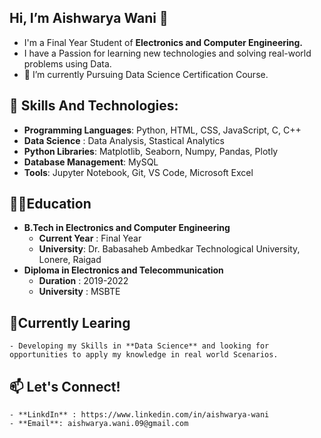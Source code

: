  ## Hi, I’m Aishwarya Wani 👋
  - I'm a Final Year Student of **Electronics and Computer Engineering.**
  - I have a Passion for learning new technologies and solving real-world problems using Data. 
  - 🌱 I’m currently Pursuing Data Science Certification Course. 

 ## 🔧 Skills And Technologies:
  - **Programming Languages**: Python, HTML, CSS, JavaScript, C, C++
  - **Data Science** : Data Analysis, Stastical Analytics
  - **Python Libraries**: Matplotlib, Seaborn, Numpy, Pandas, Plotly
  - **Database Management**: MySQL
  - **Tools**: Jupyter Notebook, Git, VS Code, Microsoft Excel

 ## 👩‍🎓Education
 - **B.Tech in Electronics and Computer Engineering**
     - **Current Year** : Final Year
     - **University**: Dr. Babasaheb Ambedkar Technological University, Lonere, Raigad
 - **Diploma in Electronics and Telecommunication**
     - **Duration** : 2019-2022
     - **University** : MSBTE

 ## 🌱Currently Learing 
    - Developing my Skills in **Data Science** and looking for opportunities to apply my knowledge in real world Scenarios.
		
 ## 📫 Let's Connect!
    - **LinkdIn** : https://www.linkedin.com/in/aishwarya-wani
    - **Email**: aishwarya.wani.09@gmail.com
    
<!---
Aishwarya-Wani18/Aishwarya-Wani18 is a ✨ special ✨ repository because its `README.md` (this file) appears on your GitHub profile.
You can click the Preview link to take a look at your changes.
--->
